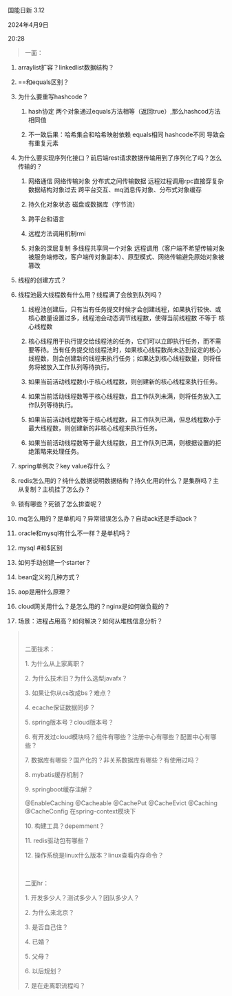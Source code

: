 国能日新 3.12

2024年4月9日

20:28

> 一面：

1.  arraylist扩容？linkedlist数据结构？

2.  ==和equals区别？

3.  为什么要重写hashcode？

    1.  hash协定 两个对象通过equals方法相等（返回true）,那么hashcod方法 相同值

    2.  不一致后果：哈希集合和哈希映射依赖 equals相同 hashcode不同 导致会有重复元素

4.  为什么要实现序列化接口？前后端rest请求数据传输用到了序列化了吗？怎么传输的？

    1.  网络通信 网络传输对象 分布式之间传输数据 远程过程调用rpc直接穿复杂数据结构对象过去 跨平台交互、mq消息传对象、分布式对象缓存

    2.  持久化对象状态 磁盘或数据库（字节流）

    3.  跨平台和语言

    4.  远程方法调用机制rmi

    5.  对象的深层复制 多线程共享同一个对象 远程调用（客户端不希望传输对象被服务端修改，客户端传对象副本）、原型模式、网络传输避免原始对象被篡改

5.  线程的创建方式？

6.  线程池最大线程数有什么用？线程满了会放到队列吗？

    1.  线程池创建后，只有当有任务提交时候才会创建线程，如果执行较快、或核心数量设置过多，线程池会动态调节线程数，使得当前线程数 不等于 核心线程数

    2.  核心线程用于执行提交给线程池的任务，它们可以立即执行任务，而不需要等待。当有任务提交给线程池时，如果核心线程数尚未达到设定的核心线程数，则会创建新的线程来执行任务；如果达到核心线程数量，则将任务将被放入工作队列等待执行。

    3.  如果当前活动线程数小于核心线程数，则创建新的核心线程来执行任务。

    4.  如果当前活动线程数等于核心线程数，且工作队列未满，则将任务放入工作队列等待执行。

    5.  如果当前活动线程数等于核心线程数，且工作队列已满，但总线程数小于最大线程数，则创建新的非核心线程来执行任务。

    6.  如果当前活动线程数等于最大线程数，且工作队列已满，则根据设置的拒绝策略来处理任务。

7.  spring单例次？key value存什么？

8.  redis怎么用的？纯什么数据说明数据结构？持久化用的什么？是集群吗？主从复制？主机挂了怎么办？

9.  锁有哪些？死锁了怎么排查呢？

10. mq怎么用的？是单机吗？异常错误怎么办？自动ack还是手动ack？

11. oracle和mysql有什么不一样？是单机吗？

12. mysql #和\$区别

13. 如何手动创建一个starter？

14. bean定义的几种方式？

15. aop是用什么原理？

16. cloud网关用什么？是怎么用的？nginx是如何做负载的？

17. 场景：进程占用高？如何解决？如何从堆栈信息分析？

>  
>
> 二面技术：
>
> 1\. 为什么从上家离职？
>
> 2\. 为什么技术旧？为什么选型javafx？
>
> 3\. 如果让你从cs改成bs？难点？
>
> 4\. ecache保证数据同步？
>
> 5\. spring版本号？cloud版本号？
>
> 6\. 有开发过cloud模块吗？组件有哪些？注册中心有哪些？配置中心有哪些？
>
> 7\. 数据库有哪些？国产化的？非关系数据库有哪些？有使用过吗？
>
> 8\. mybatis缓存机制？
>
> 9\. springboot缓存注解？
>
> \@EnableCaching \@Cacheable \@CachePut \@CacheEvict \@Caching \@CacheConfig 在spring-context模块下
>
> 10\. 构建工具？depemment？
>
> 11\. redis驱动包有哪些？
>
> 12\. 操作系统是linux什么版本？linux查看内存命令？
>
>  
>
> 二面hr：
>
> 1\. 开发多少人？测试多少人？团队多少人？
>
> 2\. 为什么来北京？
>
> 3\. 是否自己住？
>
> 4\. 已婚？
>
> 5\. 父母？
>
> 6\. 以后规划？
>
> 7\. 是在走离职流程吗？
